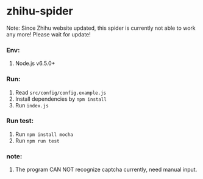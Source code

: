 # zhihu-spider

Note: Since Zhihu website updated, this spider is currently not able to work any more! Please wait for update!

### Env:

1. Node.js v6.5.0+

### Run:

1. Read `src/config/config.example.js`
2. Install dependencies by `npm install`
3. Run `index.js`

### Run test:

1. Run `npm install mocha`
2. Run `npm run test`

### note:

1. The program CAN NOT recognize captcha currently, need manual input.
